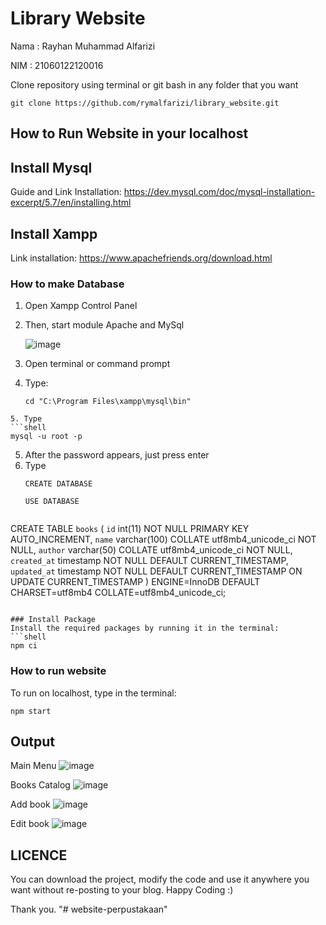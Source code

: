 # Library Website
Nama : Rayhan Muhammad Alfarizi

NIM  : 21060122120016

Clone repository using terminal or git bash in any folder that you want
```
git clone https://github.com/rymalfarizi/library_website.git
```
## How to Run Website in your localhost

## Install Mysql
Guide and Link Installation: https://dev.mysql.com/doc/mysql-installation-excerpt/5.7/en/installing.html
## Install Xampp
Link installation: https://www.apachefriends.org/download.html 

### How to make Database
1. Open Xampp Control Panel
2. Then, start module Apache and MySql

   ![image](https://github.com/user-attachments/assets/fe6b691a-c4fa-4341-931a-7c176a77085f)
3. Open terminal or command prompt
4. Type:
   ```shell
   cd "C:\Program Files\xampp\mysql\bin"
  ```
5. Type
  ```shell
  mysql -u root -p
  ```

5. After the password appears, just press enter
6. Type
   ```shell
   CREATE DATABASE
   ```
   ```shell
   USE DATABASE
   ```
   ```shell
CREATE TABLE `books` (
  `id` int(11) NOT NULL PRIMARY KEY AUTO_INCREMENT,
  `name` varchar(100) COLLATE utf8mb4_unicode_ci NOT NULL,
  `author` varchar(50) COLLATE utf8mb4_unicode_ci NOT NULL,
  `created_at` timestamp NOT NULL DEFAULT CURRENT_TIMESTAMP,
  `updated_at` timestamp NOT NULL DEFAULT CURRENT_TIMESTAMP ON UPDATE CURRENT_TIMESTAMP
) ENGINE=InnoDB DEFAULT CHARSET=utf8mb4 COLLATE=utf8mb4_unicode_ci;
```

### Install Package
Install the required packages by running it in the terminal:
```shell 
npm ci
```

### How to run website
To run on localhost, type in the terminal:
```shell
npm start
```

## Output
Main Menu
![image](https://github.com/user-attachments/assets/b0a77143-7564-4508-a63a-99dfd75b6a94)

Books Catalog
![image](https://github.com/user-attachments/assets/0cf0cca9-da4e-4dbc-8bac-19b13bb33adb)

Add book
![image](https://github.com/user-attachments/assets/eeb63c20-c22e-4fa9-adbf-c05268d7eef2)

Edit book
![image](https://github.com/user-attachments/assets/ee2b5d9b-4e55-4e14-8e34-86b5b4992268)

## LICENCE
You can download the project, modify the code and use it anywhere you want without re-posting to your blog. Happy Coding :)

Thank you.
"# website-perpustakaan" 
